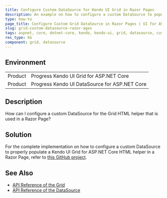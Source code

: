 ```yaml
---
title: Configure Custom DataSource for Kendo UI Grid in Razor Pages
description: An example on how to configure a custom DataSource to populate the Telerik UI for ASP.NET Core Grid HTML helper in a Razor Page.
type: how-to
page_title: Configure Custom Grid DataSource in Razor Pages | UI for ASP.NET Core
slug: grid-custom-datasource-razor-ages
tags: aspnet, core, dotnet-core, kendo, kendo-ui, grid, datasource, custom, custom-datasource, razor-pages, pages
res_type: kb
component: grid, datasource
---
```


## Environment

<table>
 <tr>
  <td>Product</td>
  <td>Progress Kendo UI Grid for ASP.NET Core</td>
 </tr>
 <tr>
  <td>Product</td>
  <td>Progress Kendo UI DataSource for ASP.NET Core</td>
 </tr>
</table>

## Description

How can I configure a custom DataSource for the Grid HTML helper that is used in a Razor Page?

## Solution

For the complete implementation on how to configure a custom DataSource to properly populate a Kendo UI Grid for ASP.NET Core HTML helper in a Razor Page, refer to [this GitHub project](https://github.com/telerik/aspnet-core-examples/tree/master/grid/razor-pages-custom-datasource-date-editing).

## See Also

* [API Reference of the Grid](https://docs.telerik.com/kendo-ui/api/javascript/ui/grid)
* [API Reference of the DataSource](https://docs.telerik.com/kendo-ui/api/javascript/data/datasource)